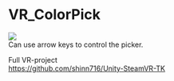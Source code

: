 # VR_ColorPick
<img src="https://github.com/shinn716/VR_ColorPicker/blob/master/colorPicker.gif" /></a>  
Can use arrow keys to control the picker.  

Full VR-project  
https://github.com/shinn716/Unity-SteamVR-TK  

